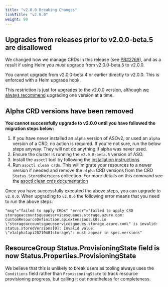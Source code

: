 ```yaml
---
title: "v2.0.0 Breaking Changes"
linkTitle: "v2.0.0"
weight: 90
---
```


## Upgrades from releases prior to v2.0.0-beta.5 are disallowed

We changed how we manage CRDs in this release (see [PR#2769](https://github.com/Azure/azure-service-operator/pull/2769)), and as a result if using Helm you _must_ upgrade from v2.0.0-beta.5 to v2.0.0.

You cannot upgrade from v2.0.0-beta.4 or earlier directly to v2.0.0. This is enforced with a Helm upgrade hook.

This restriction is just for upgrades to the v2.0.0 version, although [we always recommend](https://azure.github.io/azure-service-operator/guide/upgrading/#recommended-upgrade-pattern) upgrading one version at a time.

## Alpha CRD versions have been removed

**You cannot successfully upgrade to v2.0.0 until you have followed the migration steps below:**

1. If you have never installed an `alpha` version of ASOv2, or used an `alpha` version of a CRD, no action is required.
   If you're not sure, run the below steps anyway. They will not do anything if alpha was never used.
2. Ensure the cluster is running the `v2.0.0-beta.5` version of ASO.
3. Install the `asoctl` tool by following the [installation instructions](../../../tools/asoctl/#installation)
4. Run `asoctl clean crds`. This will migrate your resources to a newer version if needed and remove the `alpha` CRD 
   versions from the CRD `Status.StoredVersions` collection. For more details on this command see the 
   [asoctl clean crds documentation](../../../tools/asoctl/#clean-crds)

Once you have successfully executed the above steps, you can upgrade to `v2.0.0`. When upgrading to `v2.0.0` the following
error means that you need to run the above steps:

```
"msg"="failed to apply CRDs" "error"="failed to apply CRD storageaccountsqueueservicesqueues.storage.azure.com: CustomResourceDefinition.apiextensions.k8s.io \"storageaccountsqueueservicesqueues.storage.azure.com\" is invalid: status.storedVersions[0]: Invalid value: \"v1alpha1api20210401storage\": must appear in spec.versions" 
```

## ResourceGroup Status.ProvisioningState field is now Status.Properties.ProvisioningState

We believe that this is unlikely to break users as tooling always uses the `Conditions` field rather than `ProvisioningState` to track resource provisioning progress, but calling it out nonetheless for completeness.
